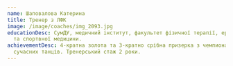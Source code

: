```yaml
---
name: Шаповалова Катерина
title: Тренер з ЛФК
image: /image/coaches/img_2093.jpg
educationDesc: СумДУ, медичний інститут, факультет фізичної терапії, ерготерапії
  та спортвної медицини.
achievementDesc: 4-кратна золота та 3-кратно срібна призерка з чемпионату з
  сучасних танців. Тренерський стаж 2 роки.
---
```

